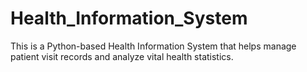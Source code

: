 # Health_Information_System
This is a Python-based Health Information System that helps manage patient visit records and analyze vital health statistics.
